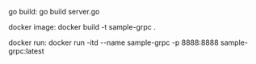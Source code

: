 go build:
	go build server.go
	
docker image:
	docker build -t sample-grpc .
	
docker run:
	docker run -itd --name sample-grpc -p 8888:8888 sample-grpc:latest

